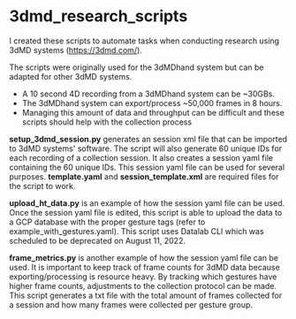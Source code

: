 # 3dmd_research_scripts
I created these scripts to automate tasks when conducting research using 3dMD systems (https://3dmd.com/). 

The scripts were originally used for the 3dMDhand system but can be adapted for other 3dMD systems. 
 - A 10 second 4D recording from a 3dMDhand system can be ~30GBs. 
 - The 3dMDhand system can export/process ~50,000 frames in 8 hours. 
 - Managing this amount of data and throughput can be difficult and these scripts should help with the collection process

**setup_3dmd_session.py** generates an session xml file that can be imported to 3dMD systems' software. The script will also generate 60 unique IDs for each recording of a collection session. It also creates a session yaml file containing the 60 unique IDs. This session yaml file can be used for several purposes. **template.yaml** and **session_template.xml** are required files for the script to work. 

**upload_ht_data.py** is an example of how the session yaml file can be used. Once the session yaml file is edited, this script is able to upload the data to a GCP database with the proper gesture tags (refer to example_with_gestures.yaml). This script uses Datalab CLI which was scheduled to be deprecated on August 11, 2022.

**frame_metrics.py** is another example of how the session yaml file can be used. It is important to keep track of frame counts for 3dMD data because exporting/processing is resource heavy. By tracking which gestures have higher frame counts, adjustments to the collection protocol can be made. This script generates a txt file with the total amount of frames collected for a session and how many frames were collected per gesture group.


  


